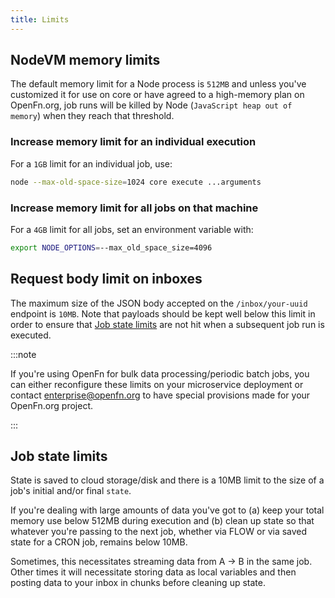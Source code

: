 ```yaml
---
title: Limits
---
```


## NodeVM memory limits

The default memory limit for a Node process is `512MB` and unless you've
customized it for use on core or have agreed to a high-memory plan on
OpenFn.org, job runs will be killed by Node (`JavaScript heap out of memory`)
when they reach that threshold.

### Increase memory limit for an individual execution

For a `1GB` limit for an individual job, use:

```sh
node --max-old-space-size=1024 core execute ...arguments
```

### Increase memory limit for all jobs on that machine

For a `4GB` limit for all jobs, set an environment variable with:

```sh
export NODE_OPTIONS=--max_old_space_size=4096
```

## Request body limit on inboxes

The maximum size of the JSON body accepted on the `/inbox/your-uuid` endpoint is
`10MB`. Note that payloads should be kept well below this limit in order to
ensure that [Job state limits](#job-state-limits) are not hit when a subsequent
job run is executed.

:::note

If you're using OpenFn for bulk data processing/periodic batch jobs, you can
either reconfigure these limits on your microservice deployment or contact
enterprise@openfn.org to have special provisions made for your OpenFn.org
project.

:::

## Job state limits

State is saved to cloud storage/disk and there is a 10MB limit to the size of a
job's initial and/or final `state`.

If you're dealing with large amounts of data you've got to (a) keep your total
memory use below 512MB during execution and (b) clean up state so that whatever
you're passing to the next job, whether via FLOW or via saved state for a CRON
job, remains below 10MB.

Sometimes, this necessitates streaming data from A -> B in the same job. Other
times it will necessitate storing data as local variables and then posting data
to your inbox in chunks before cleaning up state.
